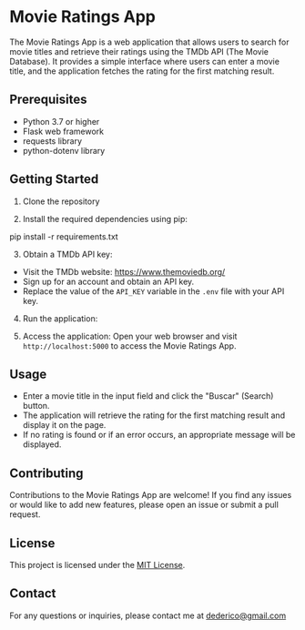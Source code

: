 Movie Ratings App
================

The Movie Ratings App is a web application that allows users to search for movie titles and retrieve their ratings using the TMDb API (The Movie Database). It provides a simple interface where users can enter a movie title, and the application fetches the rating for the first matching result.

Prerequisites
-------------
- Python 3.7 or higher
- Flask web framework
- requests library
- python-dotenv library

Getting Started
---------------
1. Clone the repository

2. Install the required dependencies using pip:

pip install -r requirements.txt

3. Obtain a TMDb API key:
- Visit the TMDb website: https://www.themoviedb.org/
- Sign up for an account and obtain an API key.
- Replace the value of the `API_KEY` variable in the `.env` file with your API key.

4. Run the application:


5. Access the application:
Open your web browser and visit `http://localhost:5000` to access the Movie Ratings App.

Usage
-----
- Enter a movie title in the input field and click the "Buscar" (Search) button.
- The application will retrieve the rating for the first matching result and display it on the page.
- If no rating is found or if an error occurs, an appropriate message will be displayed.

Contributing
------------
Contributions to the Movie Ratings App are welcome! If you find any issues or would like to add new features, please open an issue or submit a pull request.

License
-------
This project is licensed under the [MIT License](LICENSE).

Contact
-------
For any questions or inquiries, please contact me at dederico@gmail.com
